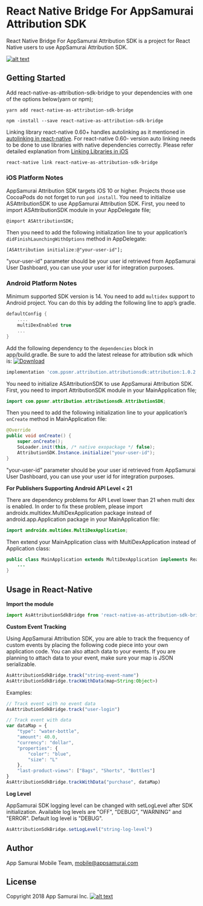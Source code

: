 # React Native Bridge For AppSamurai Attribution SDK
React Native Bridge For AppSamurai Attribution SDK is a project for React Native users to use AppSamurai Attribution SDK.

[![alt text](https://appsamurai.com/wp-content/uploads/2018/10/as_dark_logotype-8.png "AppSamurai")](https://www.appsamurai.com)

## Getting Started
Add react-native-as-attribution-sdk-bridge to your dependencies with one of the options below(yarn or npm);
``` shell
yarn add react-native-as-attribution-sdk-bridge
```
``` shell
npm -install --save react-native-as-attribution-sdk-bridge
```
Linking library
react-native 0.60+ handles autolinking as it mentioned in [autolinking in react-native](https://github.com/react-native-community/cli/blob/master/docs/autolinking.md).
For react-native 0.60- version auto linking needs to be done to use libraries with native dependencies correctly. Please refer detailed explanation from [Linking Libraries in iOS](https://facebook.github.io/react-native/docs/linking-libraries-ios.html)
``` shell
react-native link react-native-as-attribution-sdk-bridge
```
### iOS Platform Notes
AppSamurai Attribution SDK targets iOS 10 or higher.
Projects those use CocoaPods do not forget to run `pod install`. You need to initialize ASAttributionSDK to use AppSamurai Attribution SDK. 
First, you need to import ASAttributionSDK module in your AppDelegate file;
```objc
@import ASAttributionSDK;
```

Then you need to add the following initialization line to your application’s `didFinishLaunchingWithOptions` method in AppDelegate:
```objc
[ASAttribution initialize:@"your-user-id"];
```
"your-user-id" parameter should be your user id retrieved from AppSamurai User Dashboard, you can use your user id for integration purposes.

### Android Platform Notes
Minimum supported SDK version is 14.
You need to add `multidex` support to Android project. You can do this by adding the following line to app’s gradle.
```groovy
defaultConfig {
    ....
    multiDexEnabled true
    ...
}
```

Add the following dependency to the `dependencies` block in app/build.gradle. Be sure to add the latest release for attribution sdk which is: [ ![Download](https://api.bintray.com/packages/appsamurai/maven/attribution/images/download.svg) ](https://bintray.com/appsamurai/maven/attribution/_latestVersion)
```groovy
implementation 'com.ppsmr.attribution.attributionsdk:attribution:1.0.2'
```

You need to initialize ASAttributionSDK to use AppSamurai Attribution SDK. 
First, you need to import AttributionSDK module in your MainApplication file;
```java
import com.ppsmr.attribution.attributionsdk.AttributionSDK;
```

Then you need to add the following initialization line to your application’s `onCreate` method in MainApplication file:
```java
@Override
public void onCreate() {
    super.onCreate();
    SoLoader.init(this, /* native exopackage */ false);
    AttributionSDK.Instance.initialize("your-user-id");
}
```
"your-user-id" parameter should be your user id retrieved from AppSamurai User Dashboard, you can use your user id for integration purposes.

**For Publishers Supporting Android API Level < 21**

There are dependency problems for API Level lower than 21 when multi dex is enabled. In order to fix these problem, please import androidx.multidex.MultiDexApplication package instead of android.app.Application package in your MainApplication file:
```java
import androidx.multidex.MultiDexApplication;
```

Then extend your MainApplication class with MultiDexApplication instead of Application class:
```java
public class MainApplication extends MultiDexApplication implements ReactApplication {
    ...
}
```

## Usage in React-Native
**Import the module**
``` js
import AsAttributionSdkBridge from 'react-native-as-attribution-sdk-bridge';
```
**Custom Event Tracking**

Using AppSamurai Attribution SDK, you are able to track the frequency of custom events by placing the following code piece into your own application code. You can also attach data to your events. If you are planning to attach data to your event, make sure your map is JSON serializable.
``` js
AsAttributionSdkBridge.track("string-event-name")
AsAttributionSdkBridge.trackWithData(map<String:Object>)
```
Examples:
``` js
// Track event with no event data
AsAttributionSdkBridge.track("user-login")

// Track event with data
var dataMap = {
    "type": "water-bottle",
    "amount": 40.0,
    "currency": "dollar",
    "properties": {
        "color": "blue",
        "size": "L"
    },
    "last-product-views": ["Bags", "Shorts", "Bottles"]
}
AsAttributionSdkBridge.trackWithData("purchase", dataMap)
```

**Log Level**

AppSamurai SDK logging level can be changed with setLogLevel after SDK initialization. Available log levels are "OFF", "DEBUG", "WARNING" and "ERROR". Default log level is "DEBUG".
``` js
AsAttributionSdkBridge.setLogLevel("string-log-level")
```

## Author
App Samurai Mobile Team, mobile@appsamurai.com
## License
Copyright 2018 App Samurai Inc.
[![alt text](https://appsamurai.com/wp-content/uploads/2014/12/web_home_cta_2.png "AppSamurai")](https://www.appsamurai.com)